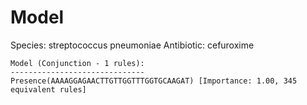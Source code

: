 
# Model

Species: streptococcus pneumoniae
Antibiotic: cefuroxime

```
Model (Conjunction - 1 rules):
------------------------------
Presence(AAAAGGAGAACTTGTTGGTTTGGTGCAAGAT) [Importance: 1.00, 345 equivalent rules]

```

